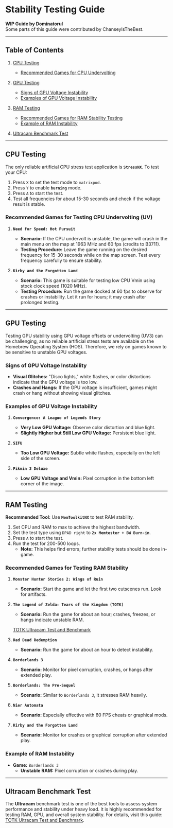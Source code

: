 # Stability Testing Guide

**WIP Guide by Dominatorul**  
Some parts of this guide were contributed by ChanseyIsTheBest.

---

## Table of Contents

1. [CPU Testing](#cpu-testing)  
   - [Recommended Games for CPU Undervolting](#recommended-games-for-testing-cpu-undervolting-uv)  

2. [GPU Testing](#gpu-testing)  
   - [Signs of GPU Voltage Instability](#signs-of-gpu-voltage-instability)  
   - [Examples of GPU Voltage Instability](#examples-of-gpu-voltage-instability)  

3. [RAM Testing](#ram-testing)  
   - [Recommended Games for RAM Stability Testing](#recommended-games-for-testing-ram-stability)  
   - [Example of RAM Instability](#example-of-ram-instability)  

4. [Ultracam Benchmark Test](#ultracam-benchmark-test)

---

## CPU Testing

The only reliable artificial CPU stress test application is **`StressNX`**. To test your CPU:

1. Press `X` to set the test mode to `matrixpod`.  
2. Press `Y` to enable **`burning`** mode.  
3. Press `A` to start the test.  
4. Test all frequencies for about 15-30 seconds and check if the voltage result is stable.

### Recommended Games for Testing CPU Undervolting (UV)

1. **`Need for Speed: Hot Pursuit`**  
   - **Scenario:** If the CPU undervolt is unstable, the game will crash in the main menu on the map at 1963 MHz and 60 fps (credits to B3711).  
   - **Testing Procedure:** Leave the game running on the desired frequency for 15-30 seconds while on the map screen. Test every frequency carefully to ensure stability.  

2. **`Kirby and the Forgotten Land`**  
   - **Scenario:** This game is suitable for testing low CPU Vmin using stock clock speed (1020 MHz).  
   - **Testing Procedure:** Run the game docked at 60 fps to observe for crashes or instability. Let it run for hours; it may crash after prolonged testing.

---

## GPU Testing

Testing GPU stability using GPU voltage offsets or undervolting (UV3) can be challenging, as no reliable artificial stress tests are available on the Homebrew Operating System (HOS). Therefore, we rely on games known to be sensitive to unstable GPU voltages.

### Signs of GPU Voltage Instability

- **Visual Glitches:** "Disco lights," white flashes, or color distortions indicate that the GPU voltage is too low.  
- **Crashes and Hangs:** If the GPU voltage is insufficient, games might crash or hang without showing visual glitches.

### Examples of GPU Voltage Instability

1. **`Convergence: A League of Legends Story`**  
   - **Very Low GPU Voltage:** Observe color distortion and blue light.  
   - **Slightly Higher but Still Low GPU Voltage:** Persistent blue light.  

2. **`SIFU`**  
   - **Too Low GPU Voltage:** Subtle white flashes, especially on the left side of the screen.  

3. **`Pikmin 3 Deluxe`**  
   - **Low GPU Voltage and Vmin:** Pixel corruption in the bottom left corner of the image.  

---

## RAM Testing

**Recommended Tool:** Use **`MemToolkitNX`** to test RAM stability.

1. Set CPU and RAM to max to achieve the highest bandwidth.  
2. Set the test type using `DPAD right` to **`2x Memtester + BW Burn-in`**.  
3. Press `A` to start the test.  
4. Run the test for 200-500 loops.  
   - **Note:** This helps find errors; further stability tests should be done in-game.

### Recommended Games for Testing RAM Stability

1. **`Monster Hunter Stories 2: Wings of Ruin`**  
   - **Scenario:** Start the game and let the first two cutscenes run. Look for artifacts.  

2. **`The Legend of Zelda: Tears of the Kingdom (TOTK)`**  
   - **Scenario:** Run the game for about an hour; crashes, freezes, or hangs indicate unstable RAM.  

   [TOTK Ultracam Test and Benchmark](https://rentry.co/ultracam)  

3. **`Red Dead Redemption`**  
   - **Scenario:** Run the game for about an hour to detect instability.  

4. **`Borderlands 3`**  
   - **Scenario:** Monitor for pixel corruption, crashes, or hangs after extended play.  

5. **`Borderlands: The Pre-Sequel`**  
   - **Scenario:** Similar to `Borderlands 3`, it stresses RAM heavily.  

6. **`Nier Automata`**  
   - **Scenario:** Especially effective with 60 FPS cheats or graphical mods.  

7. **`Kirby and the Forgotten Land`**  
   - **Scenario:** Monitor for crashes or graphical corruption after extended play.  

### Example of RAM Instability

- **Game:** `Borderlands 3`  
   - **Unstable RAM:** Pixel corruption or crashes during play.

---

## Ultracam Benchmark Test

The **Ultracam** benchmark test is one of the best tools to assess system performance and stability under heavy load. It is highly recommended for testing RAM, GPU, and overall system stability. For details, visit this guide: [TOTK Ultracam Test and Benchmark](https://rentry.co/ultracam).  
